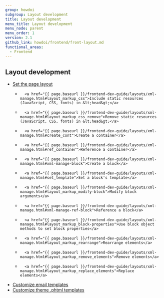 ```yaml
---
group: howdoi
subgroup: Layout development
title: Layout development
menu_title: Layout development
menu_node: parent
menu_order: 1
version: 2.1
github_link: howdoi/frontend/front-layout.md
functional_areas:
  - Frontend
---
```


## Layout development

- 	<a href="{{ page.baseurl }}/frontend-dev-guide/layouts/xml-manage.html#layout_markup_columns">Set the page layout</a>
	- 		<a href="{{ page.baseurl }}/frontend-dev-guide/layouts/xml-manage.html#layout_markup_css">Include static resources (JavaScript, CSS, fonts) in &lt;head&gt;</a>
	- 		<a href="{{ page.baseurl }}/frontend-dev-guide/layouts/xml-manage.html#layout_markup_css_remove">Remove static resources (JavaScript, CSS, fonts) in &lt;head&gt;</a>
	- 		<a href="{{ page.baseurl }}/frontend-dev-guide/layouts/xml-manage.html#create_cont">Create a container</a>
	- 		<a href="{{ page.baseurl }}/frontend-dev-guide/layouts/xml-manage.html#ref_container">Reference a container</a>
	- 		<a href="{{ page.baseurl }}/frontend-dev-guide/layouts/xml-manage.html#xml-manage-block">Create a block</a>
	- 		<a href="{{ page.baseurl }}/frontend-dev-guide/layouts/xml-manage.html#set_template">Set a block's template</a>
	- 		<a href="{{ page.baseurl }}/frontend-dev-guide/layouts/xml-manage.html#layout_markup_modify-block">Modify block arguments</a>
	- 		<a href="{{ page.baseurl }}/frontend-dev-guide/layouts/xml-manage.html#xml-manage-ref-block">Reference a block</a>
	- 		<a href="{{ page.baseurl }}/frontend-dev-guide/layouts/xml-manage.html#layout_markup_block-properties">Use block object methods to set block properties</a>
	- 		<a href="{{ page.baseurl }}/frontend-dev-guide/layouts/xml-manage.html#layout_markup_rearrange">Rearrange elements</a>
	- 		<a href="{{ page.baseurl }}/frontend-dev-guide/layouts/xml-manage.html#layout_markup_remove_elements">Remove elements</a>
	- 		<a href="{{ page.baseurl }}/frontend-dev-guide/layouts/xml-manage.html#layout_markup_replace_elements">Replace elements</a>
- <a href="{{ page.baseurl }}/frontend-dev-guide/templates/template-email.html">Customize email templates</a>
- <a href="{{ page.baseurl }}/frontend-dev-guide/templates/template-walkthrough.html">Customize theme .phtml templates</a>

	
